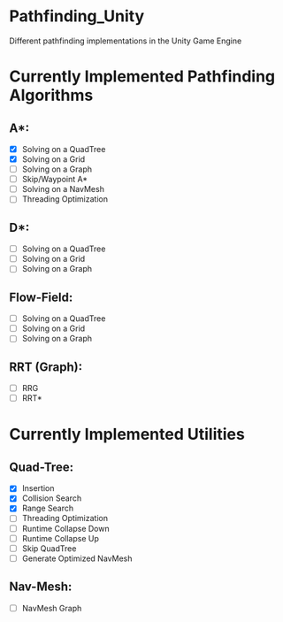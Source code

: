 # Pathfinding_Unity
Different pathfinding implementations in the Unity Game Engine

# Currently Implemented Pathfinding Algorithms
## A*:
- [x] Solving on a QuadTree
- [x] Solving on a Grid
- [ ] Solving on a Graph
- [ ] Skip/Waypoint A*
- [ ] Solving on a NavMesh
- [ ] Threading Optimization
## D*:
- [ ] Solving on a QuadTree
- [ ] Solving on a Grid
- [ ] Solving on a Graph
## Flow-Field:
- [ ] Solving on a QuadTree
- [ ] Solving on a Grid
- [ ] Solving on a Graph
## RRT (Graph):
- [ ] RRG
- [ ] RRT*

# Currently Implemented Utilities
## Quad-Tree:
- [x] Insertion
- [x] Collision Search
- [x] Range Search
- [ ] Threading Optimization
- [ ] Runtime Collapse Down
- [ ] Runtime Collapse Up
- [ ] Skip QuadTree
- [ ] Generate Optimized NavMesh

## Nav-Mesh:
- [ ] NavMesh Graph
